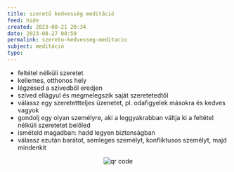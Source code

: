 ```yaml
---
title: szerető kedvesség meditáció
feed: hide
created: 2023-08-21 20:34
date: 2023-08-27 08:59
permalink: szereto-kedvesseg-meditacio
subject: meditáció
type: 
---
```


* feltétel nélküli szeretet
* kellemes, otthonos hely
* légzésed a szívedből eredjen
* szíved ellágyul és megmelegszik saját szeretetedtől
* válassz egy szeretettteljes üzenetet, pl. odafigyelek másokra és kedves vagyok
* gondolj egy olyan személyre, aki a leggyakrabban váltja ki a feltétel nélküli szeretetet belőled
* ismételd magadban: hadd legyen biztonságban
* válassz ezután barátot, semleges személyt, konfliktusos személyt, majd mindenkit



<p style="text-align: center;"><img src="https://chart.googleapis.com/chart?cht=qr&chl=https://notes.andrasdenes.com/szereto-kedvesseg-meditacio&chs=180x180&choe=UTF-8&chld=L|2" alt="qr code"></p>

